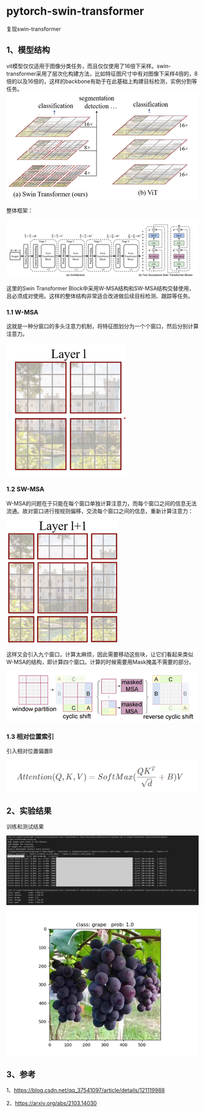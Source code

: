 # pytorch-swin-transformer
 复现swin-transformer

## 1、模型结构
vit模型仅仅适用于图像分类任务，而且仅仅使用了16倍下采样。swin-transformer采用了层次化构建方法，比如特征图尺寸中有对图像下采样4倍的，8倍的以及16倍的，这样的backbone有助于在此基础上构建目标检测，实例分割等任务。
![vit-swin](./display/vit-swin.png)

整体框架：

![swin](./display/swin.png)

这里的Swin Transformer Block中采用W-MSA结构和SW-MSA结构交替使用，且必须成对使用。这样的整体结构非常适合改进做后续目标检测、跟踪等任务。

### 1.1 W-MSA
这就是一种分窗口的多头注意力机制，将特征图划分为一个个窗口，然后分别计算注意力。

![w-msa](./display/w-msa.png)

### 1.2 SW-MSA
W-MSA的问题在于只能在每个窗口单独计算注意力，而每个窗口之间的信息无法流通。故对窗口进行按规则偏移，交流每个窗口之间的信息，重新计算注意力：

![w-msa](./display/sw-msa.png)

这样又会引入九个窗口，计算太麻烦，因此需要移动这些块，让它们看起来类似W-MSA的结构，即计算四个窗口。计算的时候需要用Mask掩盖不需要的部分。

![w-msa](./display/sw-msa2.png)

### 1.3 相对位置索引
引入相对位置偏置B

![公式](./display/1.png)

## 2、实验结果
训练和测试结果

![result](./display/train_test.png)

![result2](./test_result.png)

## 3、参考
1、https://blog.csdn.net/qq_37541097/article/details/121119988

2、https://arxiv.org/abs/2103.14030